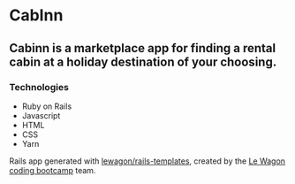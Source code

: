 # CabInn 
## Cabinn is a marketplace app for finding a rental cabin at a holiday destination of your choosing.

### Technologies
* Ruby on Rails
* Javascript
* HTML
* CSS
* Yarn












Rails app generated with [lewagon/rails-templates](https://github.com/lewagon/rails-templates), created by the [Le Wagon coding bootcamp](https://www.lewagon.com) team.
